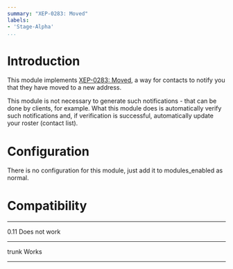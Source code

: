 ```yaml
---
summary: "XEP-0283: Moved"
labels:
- 'Stage-Alpha'
...
```


Introduction
============

This module implements [XEP-0283: Moved](http://xmpp.org/extensions/xep-0283.html),
a way for contacts to notify you that they have moved to a new address.

This module is not necessary to generate such notifications - that can be done
by clients, for example. What this module does is automatically verify such
notifications and, if verification is successful, automatically update your
roster (contact list).

Configuration
=============

There is no configuration for this module, just add it to
modules\_enabled as normal.

Compatibility
=============

  ----- -------
  0.11  Does not work
  ----- -------
  trunk Works
  ----- -------
